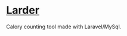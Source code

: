 # <a href='https://larda.xyz/login'>Larder</a>

<p>Calory counting tool made with Laravel/MySql.</p>